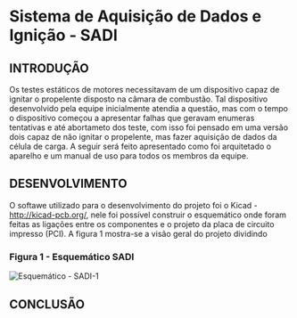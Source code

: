# Sistema de Aquisição de Dados e Ignição - SADI

## INTRODUÇÃO

Os testes estáticos de motores necessitavam de um dispositivo capaz de ignitar o propelente disposto na câmara de combustão. Tal dispositivo desenvolvido pela equipe inicialmente atendia a questão, mas com o tempo o dispositivo começou a apresentar falhas que geravam enumeras tentativas e até abortameto dos teste, com isso foi pensado em uma versão dois capaz de não ignitar o propelente, mas fazer aquisição de dados da célula de carga. 
A seguir será feito apresentado como foi arquitetado o aparelho e um manual de uso para todos os membros da equipe.


## DESENVOLVIMENTO

O softawe utilizado para o desenvolvimento do projeto foi o Kicad -  http://kicad-pcb.org/, nele foi possível construir o esquemático onde foram feitas as ligações entre os componentes e o projeto da placa de circuito impresso (PCI). A figura 1 mostra-se a visão geral do projeto dividindo


### Figura 1 -  Esquemático SADI
![Esquemático - SADI-1](https://user-images.githubusercontent.com/42541528/56308829-977d5f80-611e-11e9-9ec7-5395275f1504.png)

## CONCLUSÃO


